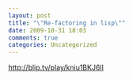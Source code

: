 ```yaml
---
layout: post
title: "\"Re-factoring in lisp\""
date: 2009-10-31 18:03
comments: true
categories: Uncategorized
---
```

<a href="http://blip.tv/play/kniu1BKJ6lI">http://blip.tv/play/kniu1BKJ6lI</a>
